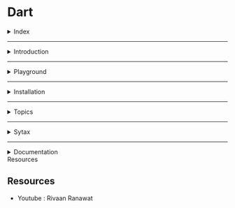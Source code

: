# Dart

<details>
<summary>Index</summary>

## Index
- Introduction
- Playground
- Installation
- Topics
- Sytax
- Resources
- Documentation
</details>

---

<details>
<summary>Introduction</summary>

## Introduction
- Dart is a programming language developed by Google.
- It is similar to **JavaScript** and **Java** in how it looks and works.
- Flutter uses Dart for creating Native Applications.
- When you're coding your program, Dart uses the JIT compiler.
- When you want everybody to use your program, Dart uses the AOT compiler.

</details>

---

<details>
<summary>Playground</summary>

## Playground
- DartPad : [https://dartpad.dev/]
</details>

---
<details>
<summary>Installation</summary>

## Installation
- Youtube : [https://www.youtube.com/watch?v=4qUPTXjYuuE]
</details>

---

<details>
<summary>Topics</summary>

## Topics
1. variabels
2. conditions
3. loops
4. functions
5. classes

</details>

---

<details>
<summary>Sytax</summary>

## Sytax
- Create dart file with `.dart` extension.
- Ex : `index.dart`
- Run dart file : `dart index.dart`

### Notes
- Dart is similar to **JavaScript** in syntax,
- Dart uses static typing like **Java**.

```dart
if (condition) {
  // Do something
}
```

```dart
int age = 25;
String name = "Praveen";
bool isValid = true;
```

</details>

---

<details>
<summary>Documentation</summary>

## Documentation
- Official Website : [https://dart.dev/]
</details>

<edtails>
<summary>Resources</summary>

## Resources
- Youtube : Rivaan Ranawat
</details>